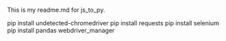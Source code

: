 This is my readme.md for js_to_py.

pip install undetected-chromedriver
pip install requests
pip install selenium
pip install pandas
webdriver_manager